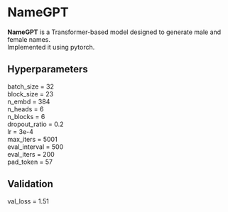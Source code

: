 # NameGPT

**NameGPT** is a Transformer-based model designed to generate male and female names.<br>
Implemented it using pytorch.

## Hyperparameters
batch_size      = 32<br>
block_size      = 23<br>
n_embd          = 384<br>
n_heads         = 6<br>
n_blocks        = 6<br>
dropout_ratio   = 0.2<br>
lr              = 3e-4<br>
max_iters       = 5001<br>
eval_interval   = 500<br>
eval_iters      = 200<br>
pad_token       = 57<br>

## Validation
val_loss        = 1.51<br>